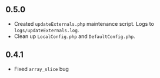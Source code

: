 ## 0.5.0
* Created `updateExternals.php` maintenance script. Logs to
  `logs/updateExternals.log`.
* Clean up `LocalConfig.php` and `DefaultConfig.php`.

## 0.4.1
* Fixed `array_slice` bug
